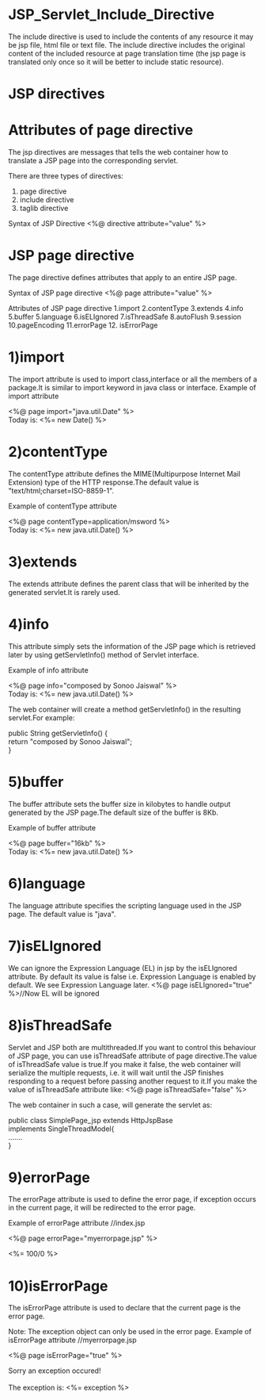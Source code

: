 # JSP_Servlet_Include_Directive
The include directive is used to include the contents of any resource it may be jsp file, html file or text file.  The include directive includes the original content of the included resource at page translation time (the jsp page is translated only once so it will be better to include static resource).


# JSP directives

# Attributes of page directive
The jsp directives are messages that tells the web container how to translate a JSP page into the corresponding servlet.

There are three types of directives:

1. page directive
2. include directive
3. taglib directive

Syntax of JSP Directive
<%@ directive attribute="value" %>  

# JSP page directive
The page directive defines attributes that apply to an entire JSP page.

Syntax of JSP page directive
<%@ page attribute="value" %>  

 
Attributes of JSP page directive
1.import
2.contentType
3.extends
4.info
5.buffer
5.language
6.isELIgnored
7.isThreadSafe
8.autoFlush
9.session
10.pageEncoding
11.errorPage
12. isErrorPage

# 1)import
The import attribute is used to import class,interface or all the members of a package.It is similar to import keyword in java class or interface.
Example of import attribute
<html>  
<body>  
  
<%@ page import="java.util.Date" %>  
Today is: <%= new Date() %>  
  
</body>  
</html>  

# 2)contentType
The contentType attribute defines the MIME(Multipurpose Internet Mail Extension) type of the HTTP response.The default value is "text/html;charset=ISO-8859-1".

Example of contentType attribute
<html>  
<body>  
  
<%@ page contentType=application/msword %>  
Today is: <%= new java.util.Date() %>  
  
</body>  
</html>  

# 3)extends
The extends attribute defines the parent class that will be inherited by the generated servlet.It is rarely used.

# 4)info
This attribute simply sets the information of the JSP page which is retrieved later by using getServletInfo() method of Servlet interface.

Example of info attribute
<html>  
<body>  
  
<%@ page info="composed by Sonoo Jaiswal" %>  
Today is: <%= new java.util.Date() %>  
  
</body>  
</html>  
The web container will create a method getServletInfo() in the resulting servlet.For example:

public String getServletInfo() {  
  return "composed by Sonoo Jaiswal";   
}  

# 5)buffer
The buffer attribute sets the buffer size in kilobytes to handle output generated by the JSP page.The default size of the buffer is 8Kb.

Example of buffer attribute
<html>  
<body>  
  
<%@ page buffer="16kb" %>  
Today is: <%= new java.util.Date() %>  
  
</body>  
</html>  

# 6)language
The language attribute specifies the scripting language used in the JSP page. The default value is "java".

# 7)isELIgnored
We can ignore the Expression Language (EL) in jsp by the isELIgnored attribute. By default its value is false i.e. Expression Language is enabled by default. We see Expression Language later.
<%@ page isELIgnored="true" %>//Now EL will be ignored  

# 8)isThreadSafe
Servlet and JSP both are multithreaded.If you want to control this behaviour of JSP page, you can use isThreadSafe attribute of page directive.The value of isThreadSafe value is true.If you make it false, the web container will serialize the multiple requests, i.e. it will wait until the JSP finishes responding to a request before passing another request to it.If you make the value of isThreadSafe attribute like:
<%@ page isThreadSafe="false" %>

The web container in such a case, will generate the servlet as:

public class SimplePage_jsp extends HttpJspBase   
  implements SingleThreadModel{  
.......  
}  
# 9)errorPage
The errorPage attribute is used to define the error page, if exception occurs in the current page, it will be redirected to the error page.

Example of errorPage attribute
//index.jsp  
<html>  
<body>  
  
<%@ page errorPage="myerrorpage.jsp" %>  
  
 <%= 100/0 %>  
  
</body>  
</html>  

# 10)isErrorPage
The isErrorPage attribute is used to declare that the current page is the error page.

Note: The exception object can only be used in the error page.
Example of isErrorPage attribute
//myerrorpage.jsp  
<html>  
<body>  
  
<%@ page isErrorPage="true" %>  
  
 Sorry an exception occured!<br/>  
The exception is: <%= exception %>  
  
</body>  
</html>  
